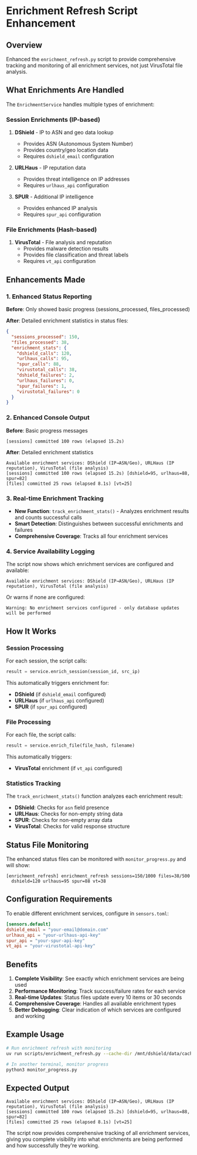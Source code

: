 # Enrichment Refresh Script Enhancement

## Overview
Enhanced the `enrichment_refresh.py` script to provide comprehensive tracking and monitoring of all enrichment services, not just VirusTotal file analysis.

## What Enrichments Are Handled

The `EnrichmentService` handles multiple types of enrichment:

### Session Enrichments (IP-based)
1. **DShield** - IP to ASN and geo data lookup
   - Provides ASN (Autonomous System Number)
   - Provides country/geo location data
   - Requires `dshield_email` configuration

2. **URLHaus** - IP reputation data
   - Provides threat intelligence on IP addresses
   - Requires `urlhaus_api` configuration

3. **SPUR** - Additional IP intelligence
   - Provides enhanced IP analysis
   - Requires `spur_api` configuration

### File Enrichments (Hash-based)
1. **VirusTotal** - File analysis and reputation
   - Provides malware detection results
   - Provides file classification and threat labels
   - Requires `vt_api` configuration

## Enhancements Made

### 1. Enhanced Status Reporting
**Before**: Only showed basic progress (sessions_processed, files_processed)

**After**: Detailed enrichment statistics in status files:
```json
{
  "sessions_processed": 150,
  "files_processed": 38,
  "enrichment_stats": {
    "dshield_calls": 120,
    "urlhaus_calls": 95,
    "spur_calls": 88,
    "virustotal_calls": 38,
    "dshield_failures": 2,
    "urlhaus_failures": 0,
    "spur_failures": 1,
    "virustotal_failures": 0
  }
}
```

### 2. Enhanced Console Output
**Before**: Basic progress messages
```
[sessions] committed 100 rows (elapsed 15.2s)
```

**After**: Detailed enrichment statistics
```
Available enrichment services: DShield (IP→ASN/Geo), URLHaus (IP reputation), VirusTotal (file analysis)
[sessions] committed 100 rows (elapsed 15.2s) [dshield=95, urlhaus=88, spur=82]
[files] committed 25 rows (elapsed 8.1s) [vt=25]
```

### 3. Real-time Enrichment Tracking
- **New Function**: `track_enrichment_stats()` - Analyzes enrichment results and counts successful calls
- **Smart Detection**: Distinguishes between successful enrichments and failures
- **Comprehensive Coverage**: Tracks all four enrichment services

### 4. Service Availability Logging
The script now shows which enrichment services are configured and available:
```
Available enrichment services: DShield (IP→ASN/Geo), URLHaus (IP reputation), VirusTotal (file analysis)
```

Or warns if none are configured:
```
Warning: No enrichment services configured - only database updates will be performed
```

## How It Works

### Session Processing
For each session, the script calls:
```python
result = service.enrich_session(session_id, src_ip)
```

This automatically triggers enrichment for:
- **DShield** (if `dshield_email` configured)
- **URLHaus** (if `urlhaus_api` configured) 
- **SPUR** (if `spur_api` configured)

### File Processing
For each file, the script calls:
```python
result = service.enrich_file(file_hash, filename)
```

This automatically triggers:
- **VirusTotal** enrichment (if `vt_api` configured)

### Statistics Tracking
The `track_enrichment_stats()` function analyzes each enrichment result:
- **DShield**: Checks for `asn` field presence
- **URLHaus**: Checks for non-empty string data
- **SPUR**: Checks for non-empty array data
- **VirusTotal**: Checks for valid response structure

## Status File Monitoring

The enhanced status files can be monitored with `monitor_progress.py` and will show:

```
[enrichment_refresh] enrichment_refresh sessions=150/1000 files=38/500
  dshield=120 urlhaus=95 spur=88 vt=38
```

## Configuration Requirements

To enable different enrichment services, configure in `sensors.toml`:

```toml
[sensors.default]
dshield_email = "your-email@domain.com"
urlhaus_api = "your-urlhaus-api-key"
spur_api = "your-spur-api-key"
vt_api = "your-virustotal-api-key"
```

## Benefits

1. **Complete Visibility**: See exactly which enrichment services are being used
2. **Performance Monitoring**: Track success/failure rates for each service
3. **Real-time Updates**: Status files update every 10 items or 30 seconds
4. **Comprehensive Coverage**: Handles all available enrichment types
5. **Better Debugging**: Clear indication of which services are configured and working

## Example Usage

```bash
# Run enrichment refresh with monitoring
uv run scripts/enrichment_refresh.py --cache-dir /mnt/dshield/data/cache --sessions 100 --files 50

# In another terminal, monitor progress
python3 monitor_progress.py
```

## Expected Output

```
Available enrichment services: DShield (IP→ASN/Geo), URLHaus (IP reputation), VirusTotal (file analysis)
[sessions] committed 100 rows (elapsed 15.2s) [dshield=95, urlhaus=88, spur=82]
[files] committed 25 rows (elapsed 8.1s) [vt=25]
```

The script now provides comprehensive tracking of all enrichment services, giving you complete visibility into what enrichments are being performed and how successfully they're working.
